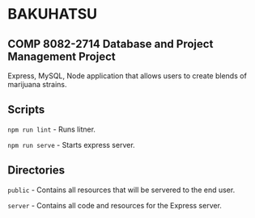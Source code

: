 # BAKUHATSU

## COMP 8082-2714 Database and Project Management Project

Express, MySQL, Node application that allows users to create blends of marijuana strains.

## Scripts

`npm run lint` - Runs litner.

`npm run serve` - Starts express server.

## Directories

`public` - Contains all resources that will be servered to the end user.

`server` - Contains all code and resources for the Express server.